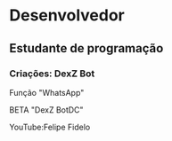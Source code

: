 
# Desenvolvedor
## Estudante de programação
### Criações: DexZ Bot
Função "WhatsApp"

BETA "DexZ BotDC"

YouTube:Felipe Fidelo 

<!---
felipefidelo/felipefidelo is a ✨ special ✨ repository because its `README.md` (this file) appears on your GitHub profile.
You can click the Preview link to take a look at your changes.
--->
